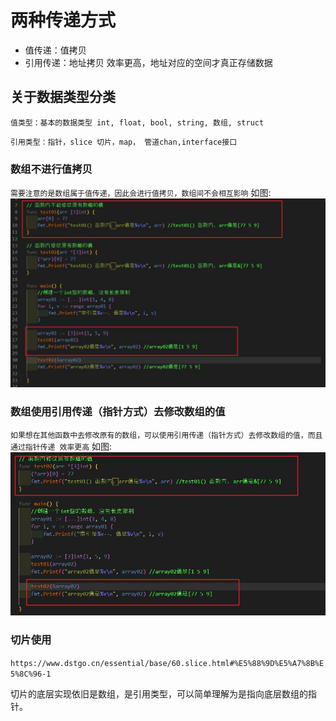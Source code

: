 # 两种传递方式

* 值传递：值拷贝
* 引用传递：地址拷贝 效率更高，地址对应的空间才真正存储数据

## 关于数据类型分类

``
值类型：基本的数据类型 int, float, bool, string, 数组, struct
``

``
引用类型：指针，slice 切片，map， 管道chan,interface接口
``

### 数组不进行值拷贝

``
需要注意的是数组属于值传递，因此会进行值拷贝，数组间不会相互影响
``
如图:![ ](/Image/函数内不能修改原有数组的值.jpg)

### 数组使用引用传递（指针方式）去修改数组的值

``
如果想在其他函数中去修改原有的数组，可以使用引用传递（指针方式）去修改数组的值，而且通过指针传递 效率更高
``
如图:![ ](/Image/函数内修改原有数组的值.jpg)

### 切片使用

`https://www.dstgo.cn/essential/base/60.slice.html#%E5%88%9D%E5%A7%8B%E5%8C%96-1`

切片的底层实现依旧是数组，是引用类型，可以简单理解为是指向底层数组的指针。